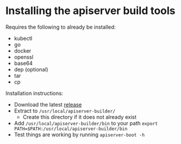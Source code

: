 # Installing the apiserver build tools

Requires the following to already be installed:
- kubectl
- go
- docker
- openssl
- base64
- dep (optional)
- tar
- cp

Installation instructions:

- Download the latest [release](https://github.com/kubernetes-incubator/apiserver-builder/releases)
- Extract to `/usr/local/apiserver-builder/`
  - Create this directory if it does not already exist
- Add `/usr/local/apiserver-builder/bin` to your path
  `export PATH=$PATH:/usr/local/apiserver-builder/bin`
- Test things are working by running `apiserver-boot -h`
